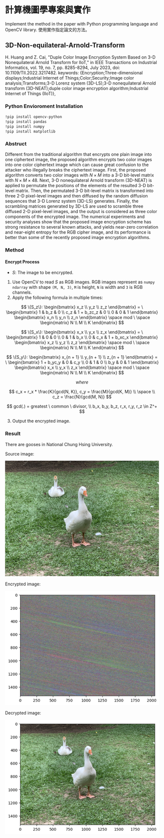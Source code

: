 # 計算機圖學專案與實作
Implement the method in the paper with Python programming language and OpenCV library. 使用實作指定論文的方法。

## 3D-Non-equilateral-Arnold-Transform
H. Huang and Z. Cai, "Duple Color Image Encryption System Based on 3-D Nonequilateral Arnold Transform for IIoT," in IEEE Transactions on Industrial Informatics, vol. 19, no. 7, pp. 8285-8294, July 2023, doi: 10.1109/TII.2022.3217482.
keywords: {Encryption;Three-dimensional displays;Industrial Internet of Things;Color;Security;Image color analysis;Transforms;3-D Lorenz system (3D-LS);3-D nonequilateral Arnold transform (3D-NEAT);duple color image encryption algorithm;Industrial Internet of Things (IIoT)},


### Python Envioroment Installation
```
!pip install opencv-python
!pip install pandas
!pip install numpy
!pip install matplotlib
```

### Abstruct
Different from the traditional algorithm that encrypts one plain image into one ciphertext image, the proposed algorithm encrypts two color images into one color ciphertext image which can cause great confusion to the attacker who illegally breaks the ciphertext image. First, the proposed algorithm converts two color images with $N \times M$  into a 3-D bit-level matrix with $N \times M \times 48$. Next, 3-D nonequilateral Arnold transform (3D-NEAT) is applied to permutate the positions of the elements of the resulted 3-D bit-level matrix. Then, the permutated 3-D bit-level matrix is transformed into three 2-D pixel-level images and then diffused by the random diffusion sequences that 3-D Lorenz system (3D-LS) generates. Finally, the scrambling matrices generated by 3D-LS are used to scramble three diffused 2-D pixel-level images, and the output is considered as three color components of the encrypted image. The numerical experiments and security analyses show that the proposed image encryption scheme has strong resistance to several known attacks, and yields near-zero correlation and near-eight entropy for the RGB cipher image, and its performance is better than some of the recently proposed image encryption algorithms.


### Method

#### Encrypt Process
- $S$: The image to be encrypted.

1. Use OpenCV to read $S$ as RGB images. RGB images represent as `numpy ndarray` with shape `(M, N, 3)`, `M` is height, `N` is width and `3` is RGB channels.
2. Apply the following formula in multiple times:

$$
\{S_z\}:
\begin{bmatrix} 
x_z \\
y_z \\
z_z 
\end{bmatrix} 
= \
\begin{bmatrix}
1 & b_z & 0 \\
c_z & 1 + b_zc_z & 0 \\
0 & 0 & 1
\end{bmatrix}
\begin{bmatrix}
x_n \\
y_n \\
z_n 
\end{bmatrix}
\space
mod \
\space
\begin{matrix}
N \\
M \\
K
\end{matrix}
$$

$$
\{S_x\}:
\begin{bmatrix} 
x_x \\
y_x \\
z_x 
\end{bmatrix} 
= \
\begin{bmatrix}
1 & 0 & 0 \\
0 & 1 & b_x \\
0 & c_x & 1 + b_xc_x
\end{bmatrix}
\begin{bmatrix}
x_z \\
y_z \\
z_z 
\end{bmatrix}
\space
mod \
\space
\begin{matrix}
N \\
M \\
K
\end{matrix}
$$

$$
\{S_y\}:
\begin{bmatrix} 
x_{n + 1} \\
y_{n + 1} \\
z_{n + 1} 
\end{bmatrix} 
= \
\begin{bmatrix}
1 + b_yc_y & 0 & c_y \\
0 & 1 & 0 \\
b_y & 0 & 1
\end{bmatrix}
\begin{bmatrix}
x_x \\
y_x \\
z_x 
\end{bmatrix}
\space
mod \
\space
\begin{matrix}
N \\
M \\
K
\end{matrix}
$$

$$
where
$$

$$
c_x = r_x * \frac{K}{gcd(N, K)}, c_y = \frac{M}{gcd(K, M)} \\ \space \\ c_z = \frac{N}{gcd(M, N)}
$$

$$
gcd(.) = greatest \ common \ divisor, \\ b_x, b_y, b_z, r_x, r_y, r_z \in Z^+
$$

3. Output the encrypted image.

### Result
There are gooses in National Chung Hsing University.

Source image: 

![](test/nchu_goose.jpeg)

Encrypted image:

![](result/goose_encrypted.png)

Decrypted image:

![](result/goose_decrypted.png)
